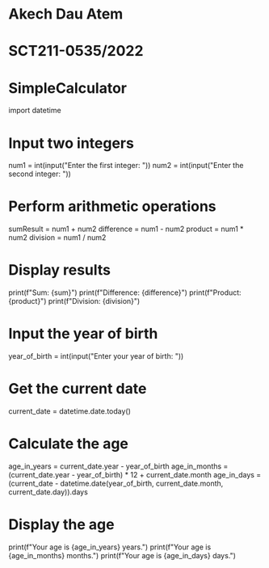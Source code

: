 # Akech Dau Atem
# SCT211-0535/2022

# SimpleCalculator 

import datetime
# Input two integers
num1 = int(input("Enter the first integer: "))
num2 = int(input("Enter the second integer: "))

# Perform arithmetic operations
sumResult = num1 + num2
difference = num1 - num2
product = num1 * num2
division = num1 / num2 

# Display results
print(f"Sum: {sum}")
print(f"Difference: {difference}")
print(f"Product: {product}")
print(f"Division: {division}")

# Input the year of birth
year_of_birth = int(input("Enter your year of birth: "))

# Get the current date
current_date = datetime.date.today()

# Calculate the age
age_in_years = current_date.year - year_of_birth
age_in_months = (current_date.year - year_of_birth) * 12 + current_date.month
age_in_days = (current_date - datetime.date(year_of_birth, current_date.month, current_date.day)).days

# Display the age
print(f"Your age is {age_in_years} years.")
print(f"Your age is {age_in_months} months.")
print(f"Your age is {age_in_days} days.")
